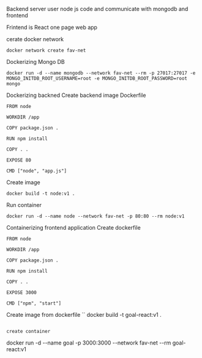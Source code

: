 Backend server user node js  code and communicate with mongodb and frontend

Frintend is React one page web app


cerate docker network
```
docker network create fav-net
```
Dockerizing Mongo DB
```
docker run -d --name mongodb --network fav-net --rm -p 27017:27017 -e MONGO_INITDB_ROOT_USERNAME=root -e MONGO_INITDB_ROOT_PASSWORD=root mongo
```

Dockerizing backned
Create backend image
Dockerfile
```
FROM node

WORKDIR /app

COPY package.json .

RUN npm install

COPY . .

EXPOSE 80

CMD ["node", "app.js"]
```

Create image
```
docker build -t node:v1 .
```

Run container
```
docker run -d --name node --network fav-net -p 80:80 --rm node:v1
```

Containerizing frontend application
 Create dockerfile
 ```
 FROM node

WORKDIR /app

COPY package.json .

RUN npm install

COPY . .

EXPOSE 3000

CMD ["npm", "start"]
```
Create image from dockerfile
``
docker build -t goal-react:v1 .
```

create container
```
docker run -d --name goal -p 3000:3000 --network fav-net --rm goal-react:v1
```
